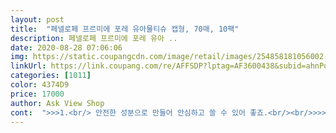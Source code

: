```yaml
---
layout: post 
title:  "페넬로페 프르미에 포레 유아물티슈 캡형, 70매, 10팩" 
description: 페넬로페 프르미에 포레 유아 ..
date: 2020-08-28 07:06:06 
img: https://static.coupangcdn.com/image/retail/images/254858181056002-077e7bbf-c02e-4a6c-92ac-27cf747f9140.jpg 
linkUrl: https://link.coupang.com/re/AFFSDP?lptag=AF3600438&subid=ahnPublicAsk&pageKey=81009162&itemId=258592270&vendorItemId=3628591485&traceid=V0-113-905663d2667b338a 
categories: [1011] 
color: 4374D9 
price: 17000 
author: Ask View Shop 
cont:  ">>>1.<br/> 안전한 성분으로 만들어 안심하고 쓸 수 있어 좋죠.<br/><br/>>>>2.<br/> 충분한 수분감과 두께감으로 우리 아이의 엉덩이를 촉촉하게 지켜주죠.<br/><br/>>>>3.<br/> 엄마의 어깨를 토닥여주는 센스만점 스티커와 체리를 모으는 건 덤이랍니다.<br/><br/>>>>페넬로페가 좋은 이유?!!<br/>4남매 엄마의 선택! 안전하고 촉촉한 페넬로페 물티슈!!<br/>[정제수, 녹차추출물, 세틸피리디늄클로라이드, 하이드록시가세토페논, 시트릭애씨드]<br/>같은 회사제품이지만 라인만 다른 좀더 저렴해서<br/>걱정반 기대반이었어요<br/>그것도 옛말이네요.<br/><br/>그러기엔 여건상 안 되는 경우가 많잖아요.<br/><br/>그럴 때 우리에게 필요한 육아의 필수품, 바로 물!티!슈!<br/>그렇게 해서 어렵게 만나게 된 페넬로페 물티슈!!<br/>그리고 마음을 토닥여주는 좋은 글귀 읽으며 행복!!^^<br/>그리고 체리도 열심히 모아서 사용해야죠.<br/><br/>그리고 캡 뚜껑도 열기 쉽고 또 고장나지도 않더라구요.<br/><br/>긴가 민가 했는데 써보니 좋더라구요.<br/><br/>꼭 꼭 확인하고 써야해요.<br/><br/>너무 얇지도 두껍지도 않고 딱! 좋은 그 느낌!! ^^<br/>다른 육아 용품보다 더 더 많이 고민되었던 것 같아요.<br/><br/>다쓰고 재구매 하려다가 쿠팡에서 포르미에포레 저렴하게 판매하길래 구매!<br/>덤으로 너무 예쁜 디자인과 부모의 마음을 토닥이는 글귀 스티커까지.<br/><br/>모르면 몰라도 알면 다들 모은다는 체리<br/>물티슈는 진짜 많이 고민되는 육아용품 중 하나인 것 같아요.<br/><br/>사이즈와 평량이 조금 작아요<br/>성분에 대한 안전성, 수분감, 두께감, 향까지.<br/>.<br/><br/>세월 참<br/>솔직히 물로 씻어주고 가제손수건으로 닦아주면 제일 좋겠지만<br/>쉽게 알 수 있다는 <br/>써보라고 바이탈스트롬볼리 한박스 보내줬어요<br/>아기 엉덩이 닦을때 사이즈도 적당해요!!<br/>아이들을 키우는 엄마들이라면 다들 아실 듯<br/>안전하고 믿을 수 있는 성분에<br/>안전한 성분 꼼꼼히 확인 후 안심!!<br/>알지만 또 이렇게 한장 쓰윽 꺼내서 확인해본답니다.<br/><br/>앞으로 계속 쭉  사용할 거에요.<br/><br/>어떤 제품은 캡 뚜껑이 잘 고장나기도 하거든요.<br/><br/>엄마인 저의 마음도 불안했었는데<br/>여태 사용했던 아기물티슈랑 비교해보니<br/>열심히 체리도 모으고 있는데 요번엔 쓸 수 있을 것 같아요.<br/><br/>오늘도 우리 아이들 엉덩이를 지켜준 페넬로페!! 고마워잉<br/>오늘도 페넬로페로 아이의 피부도, 저의 마음도 편안해지네요.<br/><br/>완전 마음에 쏙 드는 페넬로페랍니다.<br/><br/>요새 백일이 지난 막내 덕분에(?) 다시 열심히 물티슈를 사용하고 있답니다.<br/><br/>이것은 물티슈인가? 육아도우미인가? ^^<br/>이렇게 쌓아놓고 마냥 행복해지는 엄마의 마음!!<br/>저는 앞으로 무조건 페넬로페물티슈로 정착할거랍니다♡<br/>적당한 수분감과 딱 좋은 두께감!!<br/>정말 무엇보다 아이 피부에 바로 닿는 물티슈라<br/>정말 원단이 너무 부드럽고 엠보도 마음에 들었어요<br/>제조번호, 사용기한이 선명하게 찍혀 있어 신뢰!<br/>제품 받아보고 한장 뜯어보니 스트롬볼리보다<br/>좋은 성분들이 많이 들어있는 것보다 중요한 건 해로운 성분이 들어가지 않는 거겠죠?<br/>지인 추천으로 알게 된 페넬로페!<br/>첫째 때 어떤 물티슈를 써야 할지 왔다 갔다<br/>체리 사용하는 방법은 페넬로페 홈페이지나 네이버 까페를 이용하면<br/>촉촉하고 쓰기에도 편하고<br/>친정언니가 페넬로페물티슈 너무 좋다고<br/>특히 아이들의 피부에 바로 닿는 거잖아요.<br/> ^^<br/>페넬로페 물티슈, 기저귀 등을 사면 요 체리 점수들을 모아서 요긴하게 쓰면 된답니다.<br/><br/>페넬로페 물티슈를 만나서 함께 한 지도 이제 8년이 되어가네요.<br/> ^^<br/>페넬로페 사이트나 까페를 보시면 쉽게 알 수 있어요.<br/><br/>페넬로페는 처음 써봤는데<br/>페넬로페처럼 언제나 믿고 쓸 수 있는 제품들이 세상에 많아졌으면 좋겠네요.<br/><br/>폭풍검색과 더불어 수많은 고민을 했었었죠.<br/><br/>하지만 절때 뒤떨어지는거없이 부들부들하고 물기도적당하고<br/>한동안 물티슈 관련해서 안 좋은 기사들도 나왔었고.<br/>.<br/><br/>향도 진하지 않고 두께감도 적당해요.<br/><br/>" 
---
```


